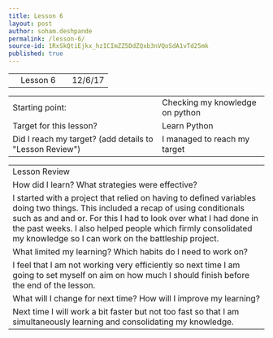 ```yaml
---
title: Lesson 6
layout: post
author: soham.deshpande
permalink: /lesson-6/
source-id: 1RxSkQtiEjkx_hzICImZZ5DdZQxb3nVQoSdA1vTd25mk
published: true
---
```

<table>
  <tr>
    <td></td>
    <td>Lesson 6</td>
    <td>        </td>
    <td>12/6/17</td>
  </tr>
</table>


<table>
  <tr>
    <td>Starting point:</td>
    <td>Checking my knowledge on python </td>
  </tr>
  <tr>
    <td>Target for this lesson?</td>
    <td>Learn Python</td>
  </tr>
  <tr>
    <td>Did I reach my target? 
(add details to "Lesson Review")</td>
    <td> I managed to reach my target</td>
  </tr>
</table>


<table>
  <tr>
    <td>Lesson Review</td>
  </tr>
  <tr>
    <td>How did I learn? What strategies were effective? </td>
  </tr>
  <tr>
    <td>I started with a project that relied on having to defined variables doing two things. This included a recap of using conditionals such as and and or. For this I had to look over what I had done in the past weeks. I also helped people which firmly consolidated my knowledge so I can work on the battleship project.</td>
  </tr>
  <tr>
    <td>What limited my learning? Which habits do I need to work on? </td>
  </tr>
  <tr>
    <td>I feel that I am not working very efficiently so next time I am going to set myself on aim on how much I should finish before the end of the lesson. </td>
  </tr>
  <tr>
    <td>What will I change for next time? How will I improve my learning?</td>
  </tr>
  <tr>
    <td>Next time I will work a bit faster but not too fast so that I am simultaneously learning and consolidating my knowledge. 
</td>
  </tr>
</table>


